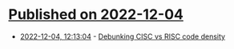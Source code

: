 # [Published on 2022-12-04](index.md)

* [2022-12-04, 12:13:04](https://lobste.rs/s/zp8cjg/debunking_cisc_vs_risc_code_density) - [Debunking CISC vs RISC code density](https://www.bitsnbites.eu/cisc-vs-risc-code-density/)
